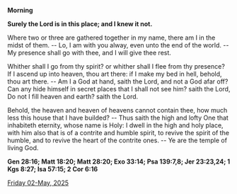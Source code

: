 **Morning**

**Surely the Lord is in this place; and I knew it not.**
 
Where two or three are gathered together in my name, there am I in the midst of them. -- Lo, I am with you alway, even unto the end of the world. -- My presence shall go with thee, and I will give thee rest.
 
Whither shall I go from thy spirit? or whither shall I flee from thy presence? If I ascend up into heaven, thou art there: if I make my bed in hell, behold, thou art there. -- Am I a God at hand, saith the Lord, and not a God afar off? Can any hide himself in secret places that I shall not see him? saith the Lord, Do not I fill heaven and earth? saith the Lord.
 
Behold, the heaven and heaven of heavens cannot contain thee, how much less this house that I have builded? -- Thus saith the high and lofty One that inhabiteth eternity, whose name is Holy: I dwell in the high and holy place, with him also that is of a contrite and humble spirit, to revive the spirit of the humble, and to revive the heart of the contrite ones. -- Ye are the temple of living God.  

**Gen 28:16; Matt 18:20; Matt 28:20; Exo 33:14; Psa 139:7,8; Jer 23:23,24; 1 Kgs 8:27; Isa 57:15; 2 Cor 6:16**

[Friday 02-May, 2025](https://t.me/daily_light)
